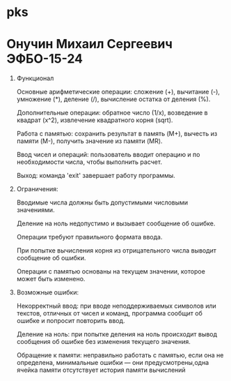 # pks
# Онучин Михаил Сергеевич ЭФБО-15-24
1. Функционал
   
    Основные арифметические операции: сложение (+), вычитание (-), умножение (*), деление (/), вычисление остатка от деления (%).
    
    Дополнительные операции: обратное число (1/x), возведение в квадрат (x^2), извлечение квадратного корня (sqrt).
    
    Работа с памятью: сохранить результат в память (M+), вычесть из памяти (M-), получить значение из памяти (MR).
    
    Ввод чисел и операций: пользователь вводит операцию и по необходимости числа, чтобы выполнить расчет.
    
    Выход: команда 'exit' завершает работу программы.

3. Ограничения:

    Вводимые числа должны быть допустимыми числовыми значениями.
   
    Деление на ноль недопустимо и вызывает сообщение об ошибке.
   
    Операции требуют правильного формата ввода.
   
    При попытке вычисления корня из отрицательного числа выводит сообщение об ошибки.
   
    Операции с памятью основаны на текущем значении, которое может быть изменено.
   

4. Возможные ошибки:
   
    Некорректный ввод: при вводе неподдерживаемых символов или текстов, отличных от чисел и команд, программа сообщит об ошибке и попросит повторить ввод.
   
    Деление на ноль: при попытке деления на ноль происходит вывод сообщения об ошибке без изменения текущего значения.
   
    Обращение к памяти: неправильно работать с памятью, если она не определена, минимальные ошибки — они предусмотрены,одна ячейка памяти
    отсутствует история памяти вычислений
